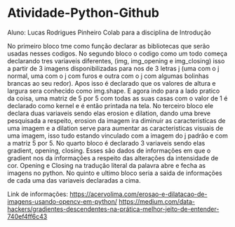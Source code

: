 # Atividade-Python-Github
Aluno: Lucas Rodrigues Pinheiro                    Colab para a disciplina de Introdução

No primeiro bloco tme como função declarar as bibliotecas que serão usadas nesses codigos.
No segundo bloco o codigo como um todo começa declarando tres variaveis diferentes, (img, img_opening e img_closing) isso a partir de 3 imagens disponibilizadas para nos de 3 letras j (uma com o j normal, uma com o j com furos e outra com o j com algumas bolinhas brancas ao seu redor). Apos isso é declarado que os valores de altura e largura sera conhecido como img.shape. E agora indo para a lado pratico da coisa, uma matriz de 5 por 5 com todas as suas casas com o valor de 1 é declarado como kernel e é então printada na tela. No terceiro bloco ele declara duas variaveis sendo elas erosion e dilation, dando uma breve pesquisada a respeito, erosion da imagem ira diminuir as caracteristicas de uma imagem e a dilation serve para aumentar as caracteristicas visuais de uma imagem, isso tudo estando vinculado com a imagem do j padrão e com a matriz 5 por 5. No quarto bloco é declarado 3 variaveis sendo elas gradient, opening, closing. Esses são dados de informações em que o gradient nos da informações a respeito das alterações da intensidade de cor. Opening e Closing na tradução literal da palavra abre e fecha as imagens no python. No quinto e ultimo bloco seria a saida de informações de cada uma das variaveis declaradas a cima.

Link de informações: https://acervolima.com/erosao-e-dilatacao-de-imagens-usando-opencv-em-python/
                     https://medium.com/data-hackers/gradientes-descendentes-na-prática-melhor-jeito-de-entender-740ef4ff6c43

                     


